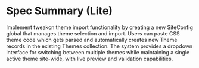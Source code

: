 # Spec Summary (Lite)

Implement tweakcn theme import functionality by creating a new SiteConfig global that manages theme selection and import. Users can paste CSS theme code which gets parsed and automatically creates new Theme records in the existing Themes collection. The system provides a dropdown interface for switching between multiple themes while maintaining a single active theme site-wide, with live preview and validation capabilities.
